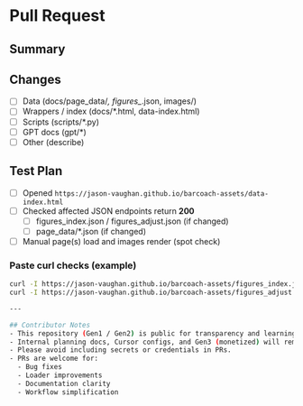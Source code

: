 # Pull Request

## Summary
<!-- What changed and why? Keep it tight. -->

## Changes
- [ ] Data (docs/page_data/*, figures_*.json, images/)
- [ ] Wrappers / index (docs/*.html, data-index.html)
- [ ] Scripts (scripts/*.py)
- [ ] GPT docs (gpt/*)
- [ ] Other (describe)

## Test Plan
- [ ] Opened `https://jason-vaughan.github.io/barcoach-assets/data-index.html`
- [ ] Checked affected JSON endpoints return **200**
  - [ ] figures_index.json / figures_adjust.json (if changed)
  - [ ] page_data/*.json (if changed)
- [ ] Manual page(s) load and images render (spot check)

### Paste curl checks (example)
```bash
curl -I https://jason-vaughan.github.io/barcoach-assets/figures_index.json
curl -I https://jason-vaughan.github.io/barcoach-assets/figures_adjust.json

---

## Contributor Notes
- This repository (Gen1 / Gen2) is public for transparency and learning.
- Internal planning docs, Cursor configs, and Gen3 (monetized) will remain private.
- Please avoid including secrets or credentials in PRs.
- PRs are welcome for:
  - Bug fixes
  - Loader improvements
  - Documentation clarity
  - Workflow simplification
